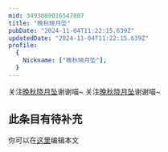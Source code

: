 ```yaml
---
mid: 3493089016547807
title: "晚秋晓月坠"
pubDate: "2024-11-04T11:22:15.639Z"
updatedDate: "2024-11-04T11:22:15.639Z"
profile:
  {
    Nickname: ["晚秋晓月坠"],
  }
---
```


关注[晚秋晓月坠](https://space.bilibili.com/3493089016547807)谢谢喵~ 关注[晚秋晓月坠](https://space.bilibili.com/3493089016547807)谢谢喵~

## 此条目有待补充
你可以在[这里](https://github.com/Yuhanawa/VTuber.ICU-Content/edit/master/v/晚秋晓月坠/index.md)编辑本文
